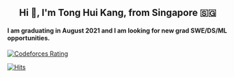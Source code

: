 <h2 align="center">Hi 👋, I'm Tong Hui Kang, from Singapore 🇸🇬</h2>
<h4 align="left">I am graduating in August 2021 and I am looking for new grad SWE/DS/ML opportunities.</h4>

[![Codeforces Rating](https://cfrating.ihcr.top/?user=huikang)](https://codeforces.com/profile/huikang)

[![Hits](https://hits.seeyoufarm.com/api/count/incr/badge.svg?url=https%3A%2F%2Fgithub.com%2Ftonghuikang&count_bg=%236E151C&title_bg=%23555555&icon=&icon_color=%23E7E7E7&title=hits&edge_flat=true)](https://hits.seeyoufarm.com)


